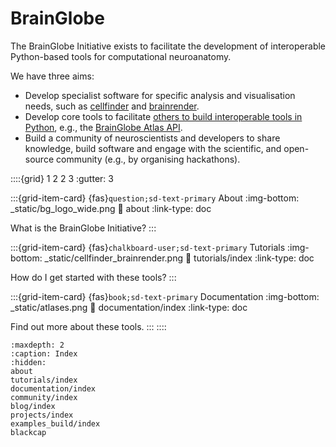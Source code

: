 # BrainGlobe

The BrainGlobe Initiative exists to facilitate the development of interoperable Python-based tools for computational neuroanatomy.

We have three aims:

* Develop specialist software for specific analysis and visualisation needs, such as 
[cellfinder](/documentation/cellfinder/index) and [brainrender](/documentation/brainrender/index).
* Develop core tools to facilitate [others to build interoperable tools in Python](community/external-tools.md), e.g., the 
[BrainGlobe Atlas API](/documentation/brainglobe-atlasapi/index).
* Build a community of neuroscientists and developers to share knowledge, build software and engage with the 
scientific, and open-source community (e.g., by organising hackathons).


::::{grid} 1 2 2 3
:gutter: 3

:::{grid-item-card} {fas}`question;sd-text-primary` About
:img-bottom: _static/bg_logo_wide.png
:link: about
:link-type: doc

What is the BrainGlobe Initiative?
:::

:::{grid-item-card} {fas}`chalkboard-user;sd-text-primary` Tutorials
:img-bottom: _static/cellfinder_brainrender.png
:link: tutorials/index
:link-type: doc

How do I get started with these tools?
:::

:::{grid-item-card} {fas}`book;sd-text-primary` Documentation
:img-bottom: _static/atlases.png
:link: documentation/index
:link-type: doc

Find out more about these tools.
:::
::::

```{toctree}
:maxdepth: 2
:caption: Index
:hidden:
about
tutorials/index
documentation/index
community/index
blog/index
projects/index
examples_build/index
blackcap
```
